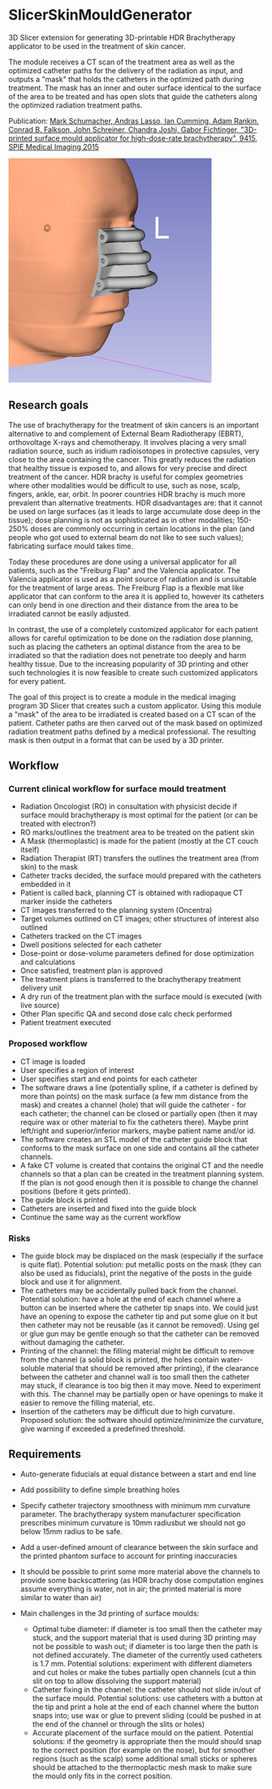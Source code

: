 # SlicerSkinMouldGenerator

3D Slicer extension for generating 3D-printable HDR Brachytherapy applicator to be used in the treatment of skin cancer.

The module receives a CT scan of the treatment area as well as the optimized catheter paths for the delivery of the radiation as input, and outputs a "mask" that holds the catheters in the optimized path during treatment. The mask has an inner and outer surface identical to the surface of the area to be treated and has open slots that guide the catheters along the optimized radiation treatment paths.

Publication: [Mark Schumacher, Andras Lasso, Ian Cumming, Adam Rankin, Conrad B. Falkson, John Schreiner, Chandra Joshi, Gabor Fichtinger, "3D-printed surface mould applicator for high-dose-rate brachytherapy", 9415, SPIE Medical Imaging 2015](http://perk.cs.queensu.ca/contents/3d-printed-surface-mould-applicator-high-dose-rate-brachytherapy)

![](Doc/ExampleOutput.png)

## Research goals

The use of brachytherapy for the treatment of skin cancers is an important alternative to and complement of External Beam Radiotherapy (EBRT), orthovoltage X-rays and chemotherapy. It involves placing a very small radiation source, such as iridium radioisotopes in protective capsules, very close to the area containing the cancer. This greatly reduces the radiation that healthy tissue is exposed to, and allows for very precise and direct treatment of the cancer. HDR brachy is useful for complex geometries where other modalities would be difficult to use, such as nose, scalp, fingers, ankle, ear, orbit. In poorer countries HDR brachy is much more prevalent than alternative treatments. HDR disadvantages are: that it cannot be used on large surfaces (as it leads to large accumulate dose deep in the tissue); dose planning is not as sophisticated as in other modalities; 150-250% doses are commonly occurring in certain locations in the plan (and people who got used to external beam do not like to see such values); fabricating surface mould takes time.

Today these procedures are done using a universal applicator for all patients, such as the "Freiburg Flap" and the Valencia applicator. The Valencia applicator is used as a point source of radiation and is unsuitable for the treatment of large areas. The Freiburg Flap is a flexible mat like applicator that can conform to the area it is applied to, however its catheters can only bend in one direction and their distance from the area to be irradiated cannot be easily adjusted.

In contrast, the use of a completely customized applicator for each patient allows for careful optimization to be done on the radiation dose planning, such as placing the catheters an optimal distance from the area to be irradiated so that the radiation does not penetrate too deeply and harm healthy tissue. Due to the increasing popularity of 3D printing and other such technologies it is now feasible to create such customized applicators for every patient.

The goal of this project is to create a module in the medical imaging program 3D Slicer that creates such a custom applicator. Using this module a "mask" of the area to be irradiated is created based on a CT scan of the patient. Catheter paths are then carved out of the mask based on optimized radiation treatment paths defined by a medical professional. The resulting mask is then output in a format that can be used by a 3D printer.

## Workflow

### Current clinical workflow for surface mould treatment

- Radiation Oncologist (RO) in consultation with physicist decide if surface mould brachytherapy is most optimal for the patient (or can be treated with electron?)
- RO marks/outlines the treatment area to be treated on the patient skin
- A Mask (thermoplastic) is made for the patient (mostly at the CT couch itself)
- Radiation Therapist (RT) transfers the outlines the treatment area (from skin) to the mask
- Catheter tracks decided, the surface mould prepared with the catheters embedded in it
- Patient is called back, planning CT is obtained with radiopaque CT marker inside the catheters
- CT images transferred to the planning system (Oncentra)
- Target volumes outlined on CT images; other structures of interest also outlined
- Catheters tracked on the CT images
- Dwell positions selected for each catheter
- Dose-point or dose-volume parameters defined for dose optimization and calculations
- Once satisfied, treatment plan is approved
- The treatment plans is transferred to the brachytherapy treatment delivery unit
- A dry run of the treatment plan with the surface mould is executed (with live source)
- Other Plan specific QA and second dose calc check performed
- Patient treatment executed

### Proposed workflow

- CT image is loaded
- User specifies a region of interest
- User specifies start and end points for each catheter
- The software draws a line (potentially spline, if a catheter is defined by more than points) on the mask surface (a few mm distance from the mask) and creates a channel (hole) that will guide the catheter - for each catheter; the channel can be closed or partially open (then it may require wax or other material to fix the catheters there). Maybe print left/right and superior/inferior markers, maybe patient name and/or id.
- The software creates an STL model of the catheter guide block that conforms to the mask surface on one side and contains all the catheter channels.
- A fake CT volume is created that contains the original CT and the needle channels so that a plan can be created in the treatment planning system. If the plan is not good enough then it is possible to change the channel positions (before it gets printed).
- The guide block is printed
- Catheters are inserted and fixed into the guide block
- Continue the same way as the current workflow

### Risks

- The guide block may be displaced on the mask (especially if the surface is quite flat). Potential solution: put metallic posts on the mask (they can also be used as fiducials), print the negative of the posts in the guide block and use it for alignment.
- The catheters may be accidentally pulled back from the channel. Potential solution: have a hole at the end of each channel where a button can be inserted where the catheter tip snaps into. We could just have an opening to expose the catheter tip and put some glue on it but then catheter may not be reusable (as it cannot be removed). Using gel or glue gun may be gentle enough so that the catheter can be removed without damaging the catheter.
- Printing of the channel: the filling material might be difficult to remove from the channel (a solid block is printed, the holes contain water-soluble material that should be removed after printing), if the clearance between the catheter and channel wall is too small then the catheter may stuck, if clearance is too big then it may move. Need to experiment with this. The channel may be partially open or have openings to make it easier to remove the filling material, etc.
- Insertion of the catheters may be difficult due to high curvature. Proposed solution: the software should optimize/minimize the curvature, give warning if exceeded a predefined threshold.

## Requirements

- Auto-generate fiducials at equal distance between a start and end line
- Add possibility to define simple breathing holes
- Specify catheter trajectory smoothness with minimum mm curvature parameter. The brachytherapy system manufacturer specification prescribes minimum curvature is 10mm radiusbut we should not go below 15mm radius to be safe.
- Add a user-defined amount of clearance between the skin surface and the printed phantom surface to account for printing inaccuracies
- It should be possible to print some more material above the channels to provide some backscattering (as HDR brachy dose computation engines assume everything is water, not in air; the printed material is more similar to water than air)

- Main challenges in the 3d printing of surface moulds:
    - Optimal tube diameter: if diameter is too small then the catheter may stuck, and the support material that is used during 3D printing may not be possible to wash out; if diameter is too large then the path is not defined accurately. The diameter of the currently used catheters is 1.7 mm. Potential solutions: experiment with different diameters and cut holes or make the tubes partially open channels (cut a thin slit on top to allow dissolving the support material)
    - Catheter fixing in the channel: the catheter should not slide in/out of the surface mould. Potential solutions: use catheters with a button at the tip and print a hole at the end of each channel where the button snaps into; use wax or glue to prevent sliding (could be pushed in at the end of the channel or through the slits or holes)
    - Accurate placement of the surface mould on the patient. Potential solutions: if the geometry is appropriate then the mould should snap to the correct position (for example on the nose), but for smoother regions (such as the scalp) some additional small sticks or spheres should be attached to the thermoplactic mesh mask to make sure the mould only fits in the correct position.
